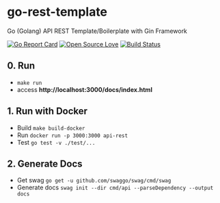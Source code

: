 # go-rest-template

Go (Golang) API REST Template/Boilerplate with Gin Framework

[![Go Report Card](https://goreportcard.com/badge/github.com/bingoohuang/go-rest-template)](https://goreportcard.com/report/github.com/bingoohuang/go-rest-template)
[![Open Source Love](https://badges.frapsoft.com/os/mit/mit.svg?v=102)](https://github.com/ellerbrock/open-source-badge/)
[![Build Status](https://travis-ci.com/bingoohuang/go-rest-template.svg?branch=master)](https://travis-ci.com/bingoohuang/go-rest-template)

## 0. Run

- `make run`
- access **http://localhost:3000/docs/index.html**

## 1. Run with Docker

- Build `make build-docker`
- Run `docker run -p 3000:3000 api-rest`
- Test `go test -v ./test/...`

## 2. Generate Docs

- Get swag `go get -u github.com/swaggo/swag/cmd/swag`
- Generate docs `swag init --dir cmd/api --parseDependency --output docs`
